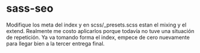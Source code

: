 # sass-seo


Modifique los meta del index y en scss/_presets.scss estan el mixing y el extend. Realmente me costo aplicarlos porque todavía no tuve una situación de repetición. 
Ya va tomando forma el index, empece de cero nuevamente para llegar bien a la tercer entrega final.
